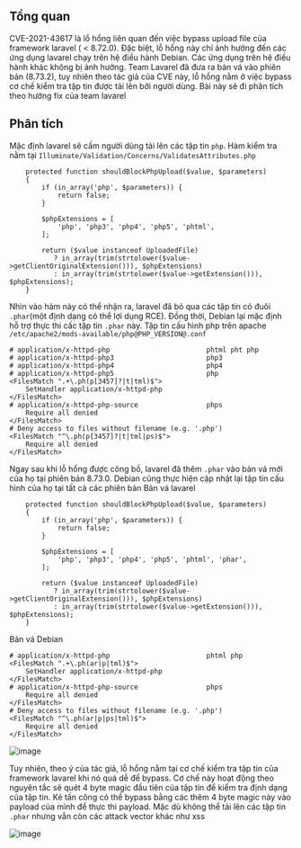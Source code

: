 ## Tổng quan 
CVE-2021-43617 là lổ hổng liên quan đến việc bypass upload file của framework laravel ( < 8.72.0). Đặc biệt, lỗ hổng này chỉ ảnh hưởng đến các ứng dụng lavarel chạy trên hệ điều
hành Debian. Các ứng dụng trên hệ điều hành khác không bị ảnh hưởng. Team Lavarel đã đưa ra bản vá vào phiên bản (8.73.2), tuy nhiên theo tác giả của CVE này, lỗ hổng nằm ở việc
bypass cơ chế kiểm tra tập tin được tải lên bởi người dùng. Bài này sẽ đi phân tích theo hướng fix của team lavarel 

## Phân tích  
 
Mặc định lavarel sẽ cấm người dùng tải lên các tập tin `php`. Hàm kiểm tra nằm tại `Illuminate/Validation/Concerns/ValidatesAttributes.php` 
``` 
    protected function shouldBlockPhpUpload($value, $parameters)
    {
        if (in_array('php', $parameters)) {
            return false;
        }

        $phpExtensions = [
            'php', 'php3', 'php4', 'php5', 'phtml',
        ];

        return ($value instanceof UploadedFile)
           ? in_array(trim(strtolower($value->getClientOriginalExtension())), $phpExtensions)
           : in_array(trim(strtolower($value->getExtension())), $phpExtensions);
    }
```
Nhìn vào hàm này có thể nhận ra, laravel đã bỏ qua các tập tin có đuôi `.phar`(một định dạng có thể lợi dụng RCE). Đồng thời, Debian lại mặc định hỗ trợ thực thi cấc tập tin 
`.phar` này. Tập tin cấu hình php trên apache `/etc/apache2/mods-available/php@PHP_VERSION@.conf` 
```
# application/x-httpd-php                        phtml pht php
# application/x-httpd-php3                       php3
# application/x-httpd-php4                       php4
# application/x-httpd-php5                       php
<FilesMatch ".+\.ph(p[3457]?|t|tml)$">
    SetHandler application/x-httpd-php
</FilesMatch>
# application/x-httpd-php-source                 phps
    Require all denied
</FilesMatch>
# Deny access to files without filename (e.g. '.php')
<FilesMatch "^\.ph(p[3457]?|t|tml|ps)$">
    Require all denied
</FilesMatch>
``` 
Ngay sau khi lỗ hổng được công bố, lavarel đã thêm `.phar` vào bản vá mới của họ tại phiên bản 8.73.0. Debian cũng thực hiện cập nhật lại tập tin cấu hình của họ tại tất cả các 
phiên bản 
Bản vá lavarel 
``` 
    protected function shouldBlockPhpUpload($value, $parameters)
    {
        if (in_array('php', $parameters)) {
            return false;
        }

        $phpExtensions = [
            'php', 'php3', 'php4', 'php5', 'phtml', 'phar',
        ];

        return ($value instanceof UploadedFile)
           ? in_array(trim(strtolower($value->getClientOriginalExtension())), $phpExtensions)
           : in_array(trim(strtolower($value->getExtension())), $phpExtensions);
    }
``` 
Bản vá Debian 
```
# application/x-httpd-php                        phtml php
<FilesMatch ".+\.ph(ar|p|tml)$">
    SetHandler application/x-httpd-php
</FilesMatch>
# application/x-httpd-php-source                 phps
    Require all denied
</FilesMatch>
# Deny access to files without filename (e.g. '.php')
<FilesMatch "^\.ph(ar|p|ps|tml)$">
    Require all denied
</FilesMatch>
```  
 
![image](https://user-images.githubusercontent.com/22276823/143765773-f5e0fddc-dcba-4500-b2ed-7d348bff4a9d.png) 
 
Tuy nhiên, theo ý của tác giả, lỗ hổng nằm tại cơ chế kiểm tra tập tin của framework lavarel khi nó quá dễ để bypass. Cơ chế này hoạt động theo nguyên tắc sẽ quét 4 byte magic 
đầu tiên của tập tin để kiểm tra định dạng của tập tin. Kẻ tấn công có thể bypass bằng các thêm 4 byte magic này vào payload của mình để thực thi payload. Mặc dù không thể tải lên các tập tin `.phar` nhưng vẫn còn các attack vector khác như xss 

![image](https://user-images.githubusercontent.com/22276823/143765950-c29f1069-b639-4c18-9f4a-839d40e7069c.png) 



 
